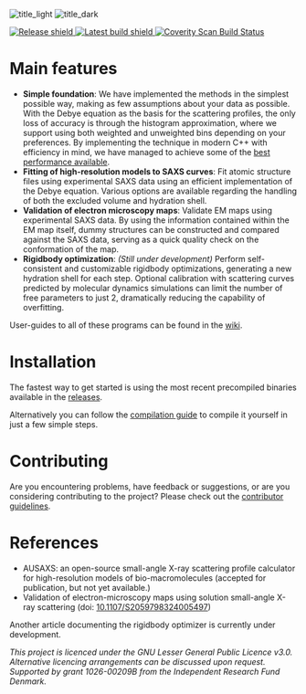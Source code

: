 ![title_light](../media/title_dark.png?raw=true#gh-light-mode-only)
![title_dark](../media/title_light.png?raw=true#gh-dark-mode-only)

<a href="https://github.com/AUSAXS/AUSAXS/releases/latest">
  <img alt="Release shield"
       src="https://img.shields.io/github/v/release/AUSAXS/AUSAXS"/>
</a>
<a href="https://github.com/AUSAXS/AUSAXS/actions/workflows/build-and-test.yml?query=branch%3Amaster">
  <img alt="Latest build shield"
       src="https://img.shields.io/github/actions/workflow/status/AUSAXS/AUSAXS/build-and-test.yml?branch=master"/>
</a>
<a href="https://scan.coverity.com/projects/ausaxs-ausaxs">
  <img alt="Coverity Scan Build Status"
       src="https://scan.coverity.com/projects/30350/badge.svg"/>
</a>

# Main features
- **Simple foundation**: We have implemented the methods in the simplest possible way, making as few assumptions about your data as possible. With the Debye equation as the basis for the scattering profiles, the only loss of accuracy is through the histogram approximation, where we support using both weighted and unweighted bins depending on your preferences. By implementing the technique in modern C++ with efficiency in mind, we have managed to achieve some of the [best performance available](https://github.com/klytje/AUSAXS/blob/media/benchmark.png).
- **Fitting of high-resolution models to SAXS curves**: Fit atomic structure files using experimental SAXS data using an efficient implementation of the Debye equation. Various options are available regarding the handling of both the excluded volume and hydration shell. 
- **Validation of electron microscopy maps**: Validate EM maps using experimental SAXS data. By using the information contained within the EM map itself, dummy structures can be constructed and compared against the SAXS data, serving as a quick quality check on the conformation of the map. 
- **Rigidbody optimization**: _(Still under development)_ Perform self-consistent and customizable rigidbody optimizations, generating a new hydration shell for each step. Optional calibration with scattering curves predicted by molecular dynamics simulations can limit the number of free parameters to just 2, dramatically reducing the capability of overfitting.

User-guides to all of these programs can be found in the [wiki](https://github.com/klytje/AUSAXS/wiki).

# Installation
The fastest way to get started is using the most recent precompiled binaries available in the [releases](https://github.com/klytje/AUSAXS/releases).  

Alternatively you can follow the [compilation guide](https://github.com/AUSAXS/AUSAXS/wiki/Compilation-&-installation) to compile it yourself in just a few simple steps. 

# Contributing
Are you encountering problems, have feedback or suggestions, or are you considering contributing to the project? Please check out the [contributor guidelines](CONTRIBUTING.md).  

# References
* AUSAXS: an open-source small-angle X-ray scattering profile calculator for high-resolution models of bio-macromolecules (accepted for publication, but not yet available.)
* Validation of electron-microscopy maps using solution small-angle X-ray scattering (doi: [10.1107/S2059798324005497](https://doi.org/10.1107/S2059798324005497))

Another article documenting the rigidbody optimizer is currently under development. 

_This project is licenced under the GNU Lesser General Public Licence v3.0. Alternative licencing arrangements can be discussed upon request. Supported by grant 1026-00209B from the Independent Research Fund Denmark._
